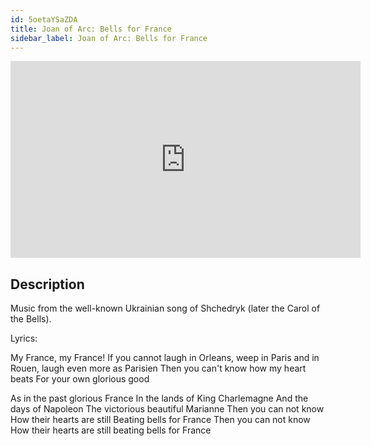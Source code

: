 ```yaml
---
id: 5oetaYSaZDA
title: Joan of Arc: Bells for France
sidebar_label: Joan of Arc: Bells for France
---
```


<iframe
  width="560"
  height="315"
  src="https://www.youtube.com/embed/5oetaYSaZDA"
  title="YouTube video player"
  frameborder="0"
  allow="accelerometer; autoplay; clipboard-write; encrypted-media; gyroscope; picture-in-picture; web-share"
  referrerpolicy="strict-origin-when-cross-origin"
  allowfullscreen
></iframe>

## Description

Music from the well-known Ukrainian song of Shchedryk (later the Carol of the Bells).

Lyrics:

My France, my France! 
If you cannot laugh in Orleans, 
weep in Paris and in Rouen, 
laugh even more as Parisien 
Then you can't know how my heart beats 
For your own glorious good

As in the past glorious France 
In the lands of King Charlemagne 
And the days of Napoleon 
The victorious 
beautiful Marianne 
Then you can not know 
How their hearts are still 
Beating bells for France
Then you can not know 
How their hearts are still 
beating bells for France
